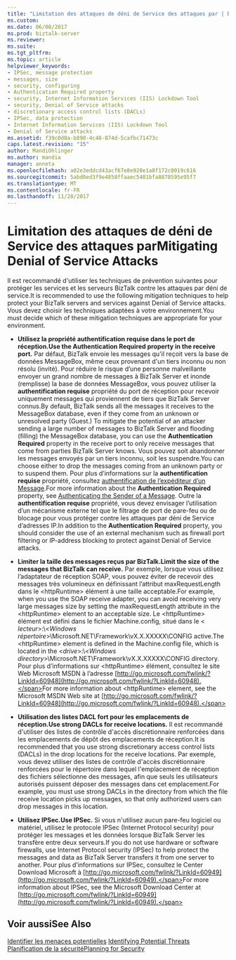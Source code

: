 ```yaml
---
title: "Limitation des attaques de déni de Service des attaques par | Documents Microsoft"
ms.custom: 
ms.date: 06/08/2017
ms.prod: biztalk-server
ms.reviewer: 
ms.suite: 
ms.tgt_pltfrm: 
ms.topic: article
helpviewer_keywords:
- IPSec, message protection
- messages, size
- security, configuring
- Authentication Required property
- security, Internet Information Services (IIS) Lockdown Tool
- security, Denial of Service attacks
- discretionary access control lists (DACLs)
- IPSec, data protection
- Internet Information Services (IIS) Lockdown Tool
- Denial of Service attacks
ms.assetid: f39c0d0a-b890-4c48-874d-5cafbc71473c
caps.latest.revision: "15"
author: MandiOhlinger
ms.author: mandia
manager: anneta
ms.openlocfilehash: a02e3eddcd43acf67e8e928e1a8f172c0019c616
ms.sourcegitcommit: 5abd0ed3f9e4858ffaaec5481bfa8878595e95f7
ms.translationtype: MT
ms.contentlocale: fr-FR
ms.lasthandoff: 11/28/2017
---
```

# <a name="mitigating-denial-of-service-attacks"></a><span data-ttu-id="02e7b-102">Limitation des attaques de déni de Service des attaques par</span><span class="sxs-lookup"><span data-stu-id="02e7b-102">Mitigating Denial of Service Attacks</span></span>
<span data-ttu-id="02e7b-103">Il est recommandé d'utiliser les techniques de prévention suivantes pour protéger les services et les serveurs BizTalk contre les attaques par déni de service.</span><span class="sxs-lookup"><span data-stu-id="02e7b-103">It is recommended to use the following mitigation techniques to help protect your BizTalk servers and services against Denial of Service attacks.</span></span> <span data-ttu-id="02e7b-104">Vous devez choisir les techniques adaptées à votre environnement.</span><span class="sxs-lookup"><span data-stu-id="02e7b-104">You must decide which of these mitigation techniques are appropriate for your environment.</span></span>  
  
-   <span data-ttu-id="02e7b-105">**Utilisez la propriété authentification requise dans le port de réception.**</span><span class="sxs-lookup"><span data-stu-id="02e7b-105">**Use the Authentication Required property in the receive port.**</span></span> <span data-ttu-id="02e7b-106">Par défaut, BizTalk envoie les messages qu'il reçoit vers la base de données MessageBox, même ceux provenant d'un tiers inconnu ou non résolu (invité). Pour réduire le risque d’une personne malveillante envoyer un grand nombre de messages à BizTalk Server et inonde (remplisse) la base de données MessageBox, vous pouvez utiliser la **authentification requise** propriété du port de réception pour recevoir uniquement messages qui proviennent de tiers que BizTalk Server connus.</span><span class="sxs-lookup"><span data-stu-id="02e7b-106">By default, BizTalk sends all the messages it receives to the MessageBox database, even if they come from an unknown or unresolved party (Guest.) To mitigate the potential of an attacker sending a large number of messages to BizTalk Server and flooding (filling) the MessageBox database, you can use the **Authentication Required** property in the receive port to only receive messages that come from parties BizTalk Server knows.</span></span> <span data-ttu-id="02e7b-107">Vous pouvez soit abandonner les messages envoyés par un tiers inconnu, soit les suspendre.</span><span class="sxs-lookup"><span data-stu-id="02e7b-107">You can choose either to drop the messages coming from an unknown party or to suspend them.</span></span> <span data-ttu-id="02e7b-108">Pour plus d’informations sur la **authentification requise** propriété, consultez [authentification de l’expéditeur d’un Message](../core/authenticating-the-sender-of-a-message.md).</span><span class="sxs-lookup"><span data-stu-id="02e7b-108">For more information about the **Authentication Required** property, see [Authenticating the Sender of a Message](../core/authenticating-the-sender-of-a-message.md).</span></span> <span data-ttu-id="02e7b-109">Outre la **authentification requise** propriété, vous devez envisager l’utilisation d’un mécanisme externe tel que le filtrage de port de pare-feu ou de blocage pour vous protéger contre les attaques par déni de Service d’adresses IP.</span><span class="sxs-lookup"><span data-stu-id="02e7b-109">In addition to the **Authentication Required** property, you should consider the use of an external mechanism such as firewall port filtering or IP-address blocking to protect against Denial of Service attacks.</span></span>  
  
-   <span data-ttu-id="02e7b-110">**Limiter la taille des messages reçus par BizTalk.**</span><span class="sxs-lookup"><span data-stu-id="02e7b-110">**Limit the size of the messages that BizTalk can receive.**</span></span> <span data-ttu-id="02e7b-111">Par exemple, lorsque vous utilisez l’adaptateur de réception SOAP, vous pouvez éviter de recevoir des messages très volumineux en définissant l’attribut maxRequestLength dans le \<httpRuntime\> élément à une taille acceptable.</span><span class="sxs-lookup"><span data-stu-id="02e7b-111">For example, when you use the SOAP receive adapter, you can avoid receiving very large messages size by setting the maxRequestLength attribute in the \<httpRuntime\> element to an acceptable size.</span></span> <span data-ttu-id="02e7b-112">Le \<httpRuntime\> élément est défini dans le fichier Machine.config, situé dans le \< *lecteur*\>:\\<*Windows répertoire*\>\Microsoft.NET\Framework\vX.X.XXXXX\CONFIG active.</span><span class="sxs-lookup"><span data-stu-id="02e7b-112">The \<httpRuntime\> element is defined in the Machine.config file, which is located in the \<*drive*\>:\\<*Windows directory*\>\Microsoft.NET\Framework\vX.X.XXXXX\CONFIG directory.</span></span> <span data-ttu-id="02e7b-113">Pour plus d’informations sur \<httpRuntime\> élément, consultez le site Web Microsoft MSDN à l’adresse [http://go.microsoft.com/fwlink/?LinkId=60948](http://go.microsoft.com/fwlink/?LinkId=60948).</span><span class="sxs-lookup"><span data-stu-id="02e7b-113">For more information about \<httpRuntime\> element, see the Microsoft MSDN Web site at [http://go.microsoft.com/fwlink/?LinkId=60948](http://go.microsoft.com/fwlink/?LinkId=60948).</span></span>  
  
-   <span data-ttu-id="02e7b-114">**Utilisation des listes DACL fort pour les emplacements de réception.**</span><span class="sxs-lookup"><span data-stu-id="02e7b-114">**Use strong DACLs for receive locations.**</span></span> <span data-ttu-id="02e7b-115">Il est recommandé d'utiliser des listes de contrôle d'accès discrétionnaire renforcées dans les emplacements de dépôt des emplacements de réception.</span><span class="sxs-lookup"><span data-stu-id="02e7b-115">It is recommended that you use strong discretionary access control lists (DACLs) in the drop locations for the receive locations.</span></span> <span data-ttu-id="02e7b-116">Par exemple, vous devez utiliser des listes de contrôle d'accès discrétionnaire renforcées pour le répertoire dans lequel l'emplacement de réception des fichiers sélectionne des messages, afin que seuls les utilisateurs autorisés puissent déposer des messages dans cet emplacement.</span><span class="sxs-lookup"><span data-stu-id="02e7b-116">For example, you must use strong DACLs in the directory from which the file receive location picks up messages, so that only authorized users can drop messages in this location.</span></span>  
  
-   <span data-ttu-id="02e7b-117">**Utilisez IPSec.**</span><span class="sxs-lookup"><span data-stu-id="02e7b-117">**Use IPSec.**</span></span> <span data-ttu-id="02e7b-118">Si vous n'utilisez aucun pare-feu logiciel ou matériel, utilisez le protocole IPSec (Internet Protocol security) pour protéger les messages et les données lorsque BizTalk Server les transfère entre deux serveurs.</span><span class="sxs-lookup"><span data-stu-id="02e7b-118">If you do not use hardware or software firewalls, use Internet Protocol security (IPSec) to help protect the messages and data as BizTalk Server transfers it from one server to another.</span></span> <span data-ttu-id="02e7b-119">Pour plus d’informations sur IPSec, consultez le Center Download Microsoft à [http://go.microsoft.com/fwlink/?LinkId=60949](http://go.microsoft.com/fwlink/?LinkId=60949).</span><span class="sxs-lookup"><span data-stu-id="02e7b-119">For more information about IPSec, see the Microsoft Download Center at [http://go.microsoft.com/fwlink/?LinkId=60949](http://go.microsoft.com/fwlink/?LinkId=60949).</span></span>  
  
## <a name="see-also"></a><span data-ttu-id="02e7b-120">Voir aussi</span><span class="sxs-lookup"><span data-stu-id="02e7b-120">See Also</span></span>  
 <span data-ttu-id="02e7b-121">[Identifier les menaces potentielles](../core/identifying-potential-threats.md) </span><span class="sxs-lookup"><span data-stu-id="02e7b-121">[Identifying Potential Threats](../core/identifying-potential-threats.md) </span></span>  
 [<span data-ttu-id="02e7b-122">Planification de la sécurité</span><span class="sxs-lookup"><span data-stu-id="02e7b-122">Planning for Security</span></span>](../core/planning-for-security.md)
